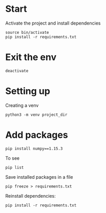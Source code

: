 
# Start
Activate the project and install dependencies

```shell
source bin/activate
pip install -r requirements.txt
```

# Exit the env
```shell
deactivate
```

# Setting up
Creating a venv

```shell
python3 -m venv project_dir
```

# Add packages
```shell
pip install numpy==1.15.3
```
To see
```shell
pip list
```
Save installed packages in a file
```shell
pip freeze > requirements.txt
```
Reinstall dependencies:
```shell
pip install -r requirements.txt
```

